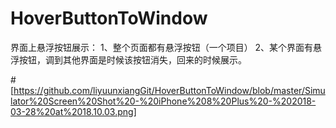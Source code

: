 # HoverButtonToWindow
界面上悬浮按钮展示： 1、整个页面都有悬浮按钮（一个项目） 2、某个界面有悬浮按钮，调到其他界面是时候该按钮消失，回来的时候展示。

#[https://github.com/liyuunxiangGit/HoverButtonToWindow/blob/master/Simulator%20Screen%20Shot%20-%20iPhone%208%20Plus%20-%202018-03-28%20at%2018.10.03.png]

